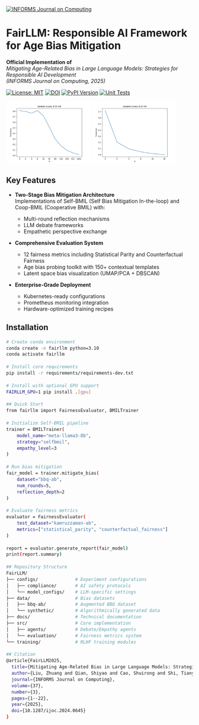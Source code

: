 [![INFORMS Journal on Computing](https://INFORMSJoC.github.io/logos/INFORMS_Journal_on_Computing_Header.jpg)](https://pubsonline.informs.org/journal/ijoc)

# FairLLM: Responsible AI Framework for Age Bias Mitigation
**Official Implementation of**  
*Mitigating Age-Related Bias in Large Language Models: Strategies for Responsible AI Development*  
*(INFORMS Journal on Computing, 2025)*

[![License: MIT](https://img.shields.io/badge/License-MIT-yellow.svg)](LICENSE)
[![DOI](https://zenodo.org/badge/DOI/10.1287/ijoc.2024.0645.svg)](https://doi.org/10.1287/ijoc.2024.0645)
[![PyPI Version](https://img.shields.io/pypi/v/fairllm)](https://pypi.org/project/fairllm/)
[![Unit Tests](https://github.com/tifoit/FairLLM/actions/workflows/ci.yml/badge.svg)](https://github.com/tifoit/FairLLM/actions)

<img src="results/mult-test.png" width="45%"> <img src="results/sum-test.png" width="45%">

## Key Features
- **Two-Stage Bias Mitigation Architecture**  
  Implementations of Self-BMIL (Self Bias Mitigation In-the-loop) and Coop-BMIL (Cooperative BMIL) with:
  - Multi-round reflection mechanisms
  - LLM debate frameworks
  - Empathetic perspective exchange

- **Comprehensive Evaluation System**  
  - 12 fairness metrics including Statistical Parity and Counterfactual Fairness
  - Age bias probing toolkit with 150+ contextual templates
  - Latent space bias visualization (UMAP/PCA + DBSCAN)

- **Enterprise-Grade Deployment**  
  - Kubernetes-ready configurations
  - Prometheus monitoring integration
  - Hardware-optimized training recipes

## Installation
```bash
# Create conda environment
conda create -n fairllm python=3.10
conda activate fairllm

# Install core requirements
pip install -r requirements/requirements-dev.txt

# Install with optional GPU support
FAIRLLM_GPU=1 pip install .[gpu]

## Quick Start
from fairllm import FairnessEvaluator, BMILTrainer

# Initialize Self-BMIL pipeline
trainer = BMILTrainer(
    model_name="meta-llama3-8b",
    strategy="selfbmil",
    empathy_level=3
)

# Run bias mitigation
fair_model = trainer.mitigate_bias(
    dataset="bbq-ab",
    num_rounds=5,
    reflection_depth=2
)

# Evaluate fairness metrics
evaluator = FairnessEvaluator(
    test_dataset="kamruzzaman-ab",
    metrics=["statistical_parity", "counterfactual_fairness"]
)

report = evaluator.generate_report(fair_model)
print(report.summary)

## Repository Structure
FairLLM/
├── configs/              # Experiment configurations
│   ├── compliance/       # AI safety protocols
│   └── model_configs/    # LLM-specific settings
├── data/                 # Bias datasets
│   ├── bbq-ab/           # Augmented BBQ dataset
│   └── synthetic/        # Algorithmically generated data
├── docs/                 # Technical documentation
├── src/                  # Core implementation
│   ├── agents/           # Debate/Empathy agents
│   └── evaluation/       # Fairness metrics system
└── training/             # RLHF training modules

## Citation
@article{FairLLM2025,
  title={Mitigating Age-Related Bias in Large Language Models: Strategies for Responsible AI Development},
  author={Liu, Zhuang and Qian, Shiyao and Cao, Shuirong and Shi, Tianyu},
  journal={INFORMS Journal on Computing},
  volume={37},
  number={3},
  pages={1--22},
  year={2025},
  doi={10.1287/ijoc.2024.0645}
}


